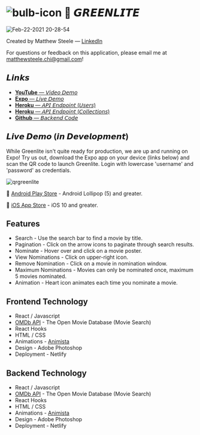 # ![bulb-icon](https://user-images.githubusercontent.com/68616411/109094814-39d5d900-76e0-11eb-9eb5-9d587f2b08c2.png) 💚 𝙂𝙍𝙀𝙀𝙉𝙇𝙄𝙏𝙀

![Feb-22-2021 20-28-54](https://user-images.githubusercontent.com/68616411/108795736-a6b86a00-754c-11eb-8d80-12203e29d792.gif)

Created by Matthew Steele — [LinkedIn](https://www.linkedin.com/in/matthewsteeleonline/ "LinkedIn")

For questions or feedback on this application, please email me at matthewsteele.chi@gmail.com!

## 𝙇𝙞𝙣𝙠𝙨

- [**YouTube** — 𝘝𝘪𝘥𝘦𝘰 𝘋𝘦𝘮𝘰](https://youtu.be/SDzlYMgTgJo "Video Demo")
- [**Expo** — 𝘓𝘪𝘷𝘦 𝘋𝘦𝘮𝘰](https://expo.io/@thrlstl/projects/Greenlite-v1 "Expo Project")
- [**Heroku** — 𝘈𝘗𝘐 𝘌𝘯𝘥𝘱𝘰𝘪𝘯𝘵 (𝘜𝘴𝘦𝘳𝘴)](https://greenlite-api.herokuapp.com/users "Users")
- [**Heroku** — 𝘈𝘗𝘐 𝘌𝘯𝘥𝘱𝘰𝘪𝘯𝘵 (𝘊𝘰𝘭𝘭𝘦𝘤𝘵𝘪𝘰𝘯𝘴)](https://greenlite-api.herokuapp.com/collections "Collections")
- [**Github** — 𝘉𝘢𝘤𝘬𝘦𝘯𝘥 𝘊𝘰𝘥𝘦](https://expo.io/@thrlstl/projects/Greenlite-v1 "Expo Project")

## 𝙇𝙞𝙫𝙚 𝘿𝙚𝙢𝙤 (𝙞𝙣 𝘿𝙚𝙫𝙚𝙡𝙤𝙥𝙢𝙚𝙣𝙩)

While Greenlite isn't quite ready for production, we are up and running on Expo! Try us out, download the Expo app on your device (links below) and scan the QR code to launch Greenlite. Login with lowercase 'username' and 'password' as credentials.

![qrgreenlite](https://user-images.githubusercontent.com/68616411/109093450-fc704c00-76dd-11eb-80d5-304e636cfb66.png)

🤖 [Android Play Store](https://play.google.com/store/apps/details?id=host.exp.exponent "Android") - Android Lollipop (5) and greater.

🍎 [iOS App Store](https://itunes.com/apps/exponent "Apple") - iOS 10 and greater.

## Features

- Search - Use the search bar to find a movie by title.
- Pagination - Click on the arrow icons to paginate through search results.
- Nominate - Hover over and click on a movie poster.
- View Nominations - Click on upper-right icon.
- Remove Nomination - Click on a movie in nomination window.
- Maximum Nominations - Movies can only be nominated once, maximum 5 movies nominated.
- Animation - Heart icon animates each time you nominate a movie.

## Frontend Technology

- React / Javascript
- [OMDb API](http://omdbapi.com/ "OMDb API") - The Open Movie Database (Movie Search)
- React Hooks
- HTML / CSS
- Animations - [Animista](https://animista.net/ "Animista.net")
- Design - Adobe Photoshop
- Deployment - Netlify

## Backend Technology

- React / Javascript
- [OMDb API](http://omdbapi.com/ "OMDb API") - The Open Movie Database (Movie Search)
- React Hooks
- HTML / CSS
- Animations - [Animista](https://animista.net/ "Animista.net")
- Design - Adobe Photoshop
- Deployment - Netlify
